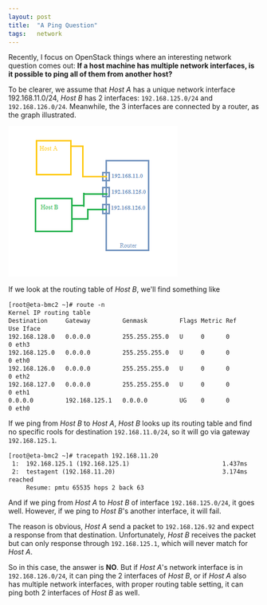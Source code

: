 ```yaml
---
layout: post
title:  "A Ping Question"
tags:   network
---
```


Recently, I focus on OpenStack things where an interesting network question
comes out: **If a host machine has multiple network interfaces, is it possible to
ping all of them from another host?**

To be clearer, we assume that *Host A* has a unique network interface
192.168.11.0/24, *Host B* has 2 interfaces: `192.168.125.0/24` and `192.168.126.0/24`.
Meanwhile, the 3 interfaces are connected by a router, as the graph illustrated.

![2hosts](/assets/a-ping-question/2hosts.png)

If we look at the routing table of *Host B*, we'll find something like

~~~shell
[root@eta-bmc2 ~]# route -n
Kernel IP routing table
Destination     Gateway         Genmask         Flags Metric Ref    Use Iface
192.168.128.0   0.0.0.0         255.255.255.0   U     0      0        0 eth3
192.168.125.0   0.0.0.0         255.255.255.0   U     0      0        0 eth0
192.168.126.0   0.0.0.0         255.255.255.0   U     0      0        0 eth2
192.168.127.0   0.0.0.0         255.255.255.0   U     0      0        0 eth1
0.0.0.0         192.168.125.1   0.0.0.0         UG    0      0        0 eth0
~~~~~~~~

If we ping from *Host B* to *Host A*, *Host B* looks up its routing table and find
no specific rools for destination `192.168.11.0/24`, so it will go via gateway
`192.168.125.1`.

~~~shell
[root@eta-bmc2 ~]# tracepath 192.168.11.20
 1:  192.168.125.1 (192.168.125.1)                          1.437ms 
 2:  testagent (192.168.11.20)                              3.174ms reached
     Resume: pmtu 65535 hops 2 back 63 
~~~~~~~

And if we ping from *Host A* to *Host B* of interface `192.168.125.0/24`, it goes
well. However, if we ping to *Host B*'s another interface, it will fail.

The reason is obvious, *Host A* send a packet to `192.168.126.92` and expect a 
response from that destination. Unfortunately, *Host B* receives the packet but
can only response through `192.168.125.1`, which will never match for *Host A*.

So in this case, the answer is **NO**. But if *Host A*'s network interface is
in `192.168.126.0/24`, it can ping the 2 interfaces of *Host B*, or if *Host A*
also has multiple network interfaces, with proper routing table setting, it can
ping both 2 interfaces of *Host B* as well.